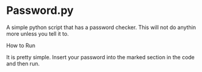 # Password.py
A simple python script that has a password checker. This will not do anythin more unless you tell it to.

How to Run

It is pretty simple. Insert your password into the marked section in the code and then run.
